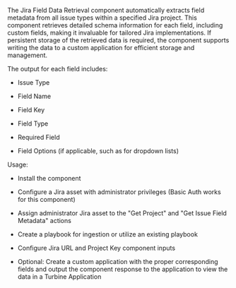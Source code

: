 The Jira Field Data Retrieval component automatically extracts field metadata from all issue types within a specified Jira project. This component retrieves detailed schema information for each field, including custom fields, making it invaluable for tailored Jira implementations. If persistent storage of the retrieved data is required, the component supports writing the data to a custom application for efficient storage and management.


The output for each field includes:

- Issue Type

- Field Name

- Field Key

- Field Type

- Required Field

- Field Options (if applicable, such as for dropdown lists)

 

Usage:

- Install the component

- Configure a Jira asset with administrator privileges (Basic Auth works for this component)

- Assign administrator Jira asset to the "Get Project" and "Get Issue Field Metadata" actions

- Create a playbook for ingestion or utilize an existing playbook

- Configure Jira URL and Project Key component inputs

- Optional: Create a custom application with the proper corresponding fields and output the component response to the application to view the data in a Turbine Application